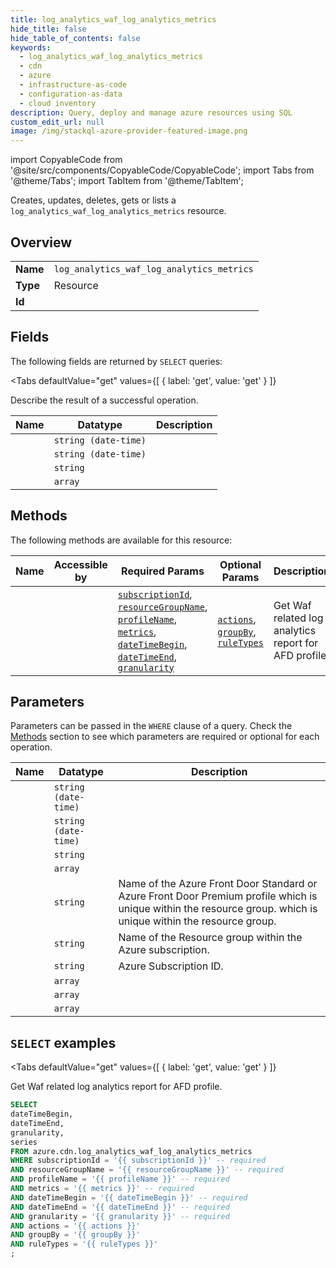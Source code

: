 ```yaml
--- 
title: log_analytics_waf_log_analytics_metrics
hide_title: false
hide_table_of_contents: false
keywords:
  - log_analytics_waf_log_analytics_metrics
  - cdn
  - azure
  - infrastructure-as-code
  - configuration-as-data
  - cloud inventory
description: Query, deploy and manage azure resources using SQL
custom_edit_url: null
image: /img/stackql-azure-provider-featured-image.png
---
```


import CopyableCode from '@site/src/components/CopyableCode/CopyableCode';
import Tabs from '@theme/Tabs';
import TabItem from '@theme/TabItem';

Creates, updates, deletes, gets or lists a <code>log_analytics_waf_log_analytics_metrics</code> resource.

## Overview
<table><tbody>
<tr><td><b>Name</b></td><td><code>log_analytics_waf_log_analytics_metrics</code></td></tr>
<tr><td><b>Type</b></td><td>Resource</td></tr>
<tr><td><b>Id</b></td><td><CopyableCode code="azure.cdn.log_analytics_waf_log_analytics_metrics" /></td></tr>
</tbody></table>

## Fields

The following fields are returned by `SELECT` queries:

<Tabs
    defaultValue="get"
    values={[
        { label: 'get', value: 'get' }
    ]}
>
<TabItem value="get">

Describe the result of a successful operation.

<table>
<thead>
    <tr>
    <th>Name</th>
    <th>Datatype</th>
    <th>Description</th>
    </tr>
</thead>
<tbody>
<tr>
    <td><CopyableCode code="dateTimeBegin" /></td>
    <td><code>string (date-time)</code></td>
    <td></td>
</tr>
<tr>
    <td><CopyableCode code="dateTimeEnd" /></td>
    <td><code>string (date-time)</code></td>
    <td></td>
</tr>
<tr>
    <td><CopyableCode code="granularity" /></td>
    <td><code>string</code></td>
    <td></td>
</tr>
<tr>
    <td><CopyableCode code="series" /></td>
    <td><code>array</code></td>
    <td></td>
</tr>
</tbody>
</table>
</TabItem>
</Tabs>

## Methods

The following methods are available for this resource:

<table>
<thead>
    <tr>
    <th>Name</th>
    <th>Accessible by</th>
    <th>Required Params</th>
    <th>Optional Params</th>
    <th>Description</th>
    </tr>
</thead>
<tbody>
<tr>
    <td><a href="#get"><CopyableCode code="get" /></a></td>
    <td><CopyableCode code="select" /></td>
    <td><a href="#parameter-subscriptionId"><code>subscriptionId</code></a>, <a href="#parameter-resourceGroupName"><code>resourceGroupName</code></a>, <a href="#parameter-profileName"><code>profileName</code></a>, <a href="#parameter-metrics"><code>metrics</code></a>, <a href="#parameter-dateTimeBegin"><code>dateTimeBegin</code></a>, <a href="#parameter-dateTimeEnd"><code>dateTimeEnd</code></a>, <a href="#parameter-granularity"><code>granularity</code></a></td>
    <td><a href="#parameter-actions"><code>actions</code></a>, <a href="#parameter-groupBy"><code>groupBy</code></a>, <a href="#parameter-ruleTypes"><code>ruleTypes</code></a></td>
    <td>Get Waf related log analytics report for AFD profile.</td>
</tr>
</tbody>
</table>

## Parameters

Parameters can be passed in the `WHERE` clause of a query. Check the [Methods](#methods) section to see which parameters are required or optional for each operation.

<table>
<thead>
    <tr>
    <th>Name</th>
    <th>Datatype</th>
    <th>Description</th>
    </tr>
</thead>
<tbody>
<tr id="parameter-dateTimeBegin">
    <td><CopyableCode code="dateTimeBegin" /></td>
    <td><code>string (date-time)</code></td>
    <td></td>
</tr>
<tr id="parameter-dateTimeEnd">
    <td><CopyableCode code="dateTimeEnd" /></td>
    <td><code>string (date-time)</code></td>
    <td></td>
</tr>
<tr id="parameter-granularity">
    <td><CopyableCode code="granularity" /></td>
    <td><code>string</code></td>
    <td></td>
</tr>
<tr id="parameter-metrics">
    <td><CopyableCode code="metrics" /></td>
    <td><code>array</code></td>
    <td></td>
</tr>
<tr id="parameter-profileName">
    <td><CopyableCode code="profileName" /></td>
    <td><code>string</code></td>
    <td>Name of the Azure Front Door Standard or Azure Front Door Premium profile which is unique within the resource group. which is unique within the resource group.</td>
</tr>
<tr id="parameter-resourceGroupName">
    <td><CopyableCode code="resourceGroupName" /></td>
    <td><code>string</code></td>
    <td>Name of the Resource group within the Azure subscription.</td>
</tr>
<tr id="parameter-subscriptionId">
    <td><CopyableCode code="subscriptionId" /></td>
    <td><code>string</code></td>
    <td>Azure Subscription ID.</td>
</tr>
<tr id="parameter-actions">
    <td><CopyableCode code="actions" /></td>
    <td><code>array</code></td>
    <td></td>
</tr>
<tr id="parameter-groupBy">
    <td><CopyableCode code="groupBy" /></td>
    <td><code>array</code></td>
    <td></td>
</tr>
<tr id="parameter-ruleTypes">
    <td><CopyableCode code="ruleTypes" /></td>
    <td><code>array</code></td>
    <td></td>
</tr>
</tbody>
</table>

## `SELECT` examples

<Tabs
    defaultValue="get"
    values={[
        { label: 'get', value: 'get' }
    ]}
>
<TabItem value="get">

Get Waf related log analytics report for AFD profile.

```sql
SELECT
dateTimeBegin,
dateTimeEnd,
granularity,
series
FROM azure.cdn.log_analytics_waf_log_analytics_metrics
WHERE subscriptionId = '{{ subscriptionId }}' -- required
AND resourceGroupName = '{{ resourceGroupName }}' -- required
AND profileName = '{{ profileName }}' -- required
AND metrics = '{{ metrics }}' -- required
AND dateTimeBegin = '{{ dateTimeBegin }}' -- required
AND dateTimeEnd = '{{ dateTimeEnd }}' -- required
AND granularity = '{{ granularity }}' -- required
AND actions = '{{ actions }}'
AND groupBy = '{{ groupBy }}'
AND ruleTypes = '{{ ruleTypes }}'
;
```
</TabItem>
</Tabs>
